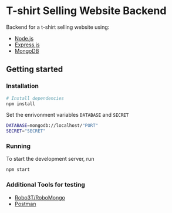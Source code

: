 # T-shirt Selling Website Backend
 
Backend for a t-shirt selling website using:
* [Node.js](https://nodejs.org/)
* [Express.js](https://expressjs.com/)
* [MongoDB](https://www.mongodb.com/)

## Getting started

### Installation

```bash
# Install dependencies
npm install
```
Set the enrivonment variables `DATABASE` and `SECRET`

```bash
DATABASE=mongodb://localhost/"PORT"
SECRET="SECRET"
```
### Running

To start the development server, run

```bash
npm start
```
### Additional Tools for testing
* [Robo3T/RoboMongo](https://robomongo.org/)
* [Postman](https://www.postman.com/)
